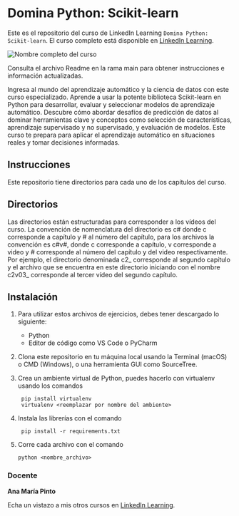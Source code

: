 # Domina Python: Scikit-learn

Este es el repositorio del curso de LinkedIn Learning `Domina Python: Scikit-learn`. El curso completo está disponible en [LinkedIn Learning][lil-course-url].

![Nombre completo del curso][lil-thumbnail-url] 

Consulta el archivo Readme en la rama main para obtener instrucciones e información actualizadas.

Ingresa al mundo del aprendizaje automático y la ciencia de datos con este curso especializado. Aprende a usar la potente biblioteca Scikit-learn en Python para desarrollar, evaluar y seleccionar modelos de aprendizaje automático. Descubre cómo abordar desafíos de predicción de datos al dominar herramientas clave y conceptos como selección de características, aprendizaje supervisado y no supervisado, y evaluación de modelos. Este curso te prepara para aplicar el aprendizaje automático en situaciones reales y tomar decisiones informadas.

## Instrucciones

Este repositorio tiene directorios para cada uno de los capítulos del curso.

## Directorios

Las directorios están estructuradas para corresponder a los vídeos del curso. La convención de nomenclatura del directorio es c# donde c corresponde a capítulo y # al número del capítulo, para los archivos la convención es c#v#, donde c corresponde a capítulo, v corresponde a video y # corresponde al número del capítulo y del video respectivamente. Por ejemplo, el directorio denominada c2_ corresponde al segundo capítulo y el archivo que se encuentra en este directorio iniciando con el nombre c2v03_ corresponde al tercer vídeo del segundo capítulo.

## Instalación

1. Para utilizar estos archivos de ejercicios, debes tener descargado lo siguiente:
   - Python
   - Editor de código como VS Code o PyCharm
2. Clona este repositorio en tu máquina local usando la Terminal (macOS) o CMD (Windows), o una herramienta GUI como SourceTree.
3. Crea un ambiente virtual de Python, puedes hacerlo con virtualenv usando los comandos

		pip install virtualenv
		virtualenv <reemplazar por nombre del ambiente>

4. Instala las librerías con el comando

		pip install -r requirements.txt

5.  Corre cada archivo con el comando

		python <nombre_archivo>

### Docente

**Ana María Pinto**

Echa un vistazo a mis otros cursos en [LinkedIn Learning](https://www.linkedin.com/learning/instructors/ana-maria-pinto).

[0]: # (Replace these placeholder URLs with actual course URLs)
[lil-course-url]: https://www.linkedin.com
[lil-thumbnail-url]: https:

[1]: # (End of ES-Instruction ###############################################################################################)
